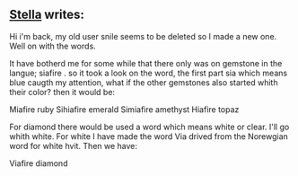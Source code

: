 ## [Stella](contributors/stella_snile) writes:

Hi i'm back, my old user snile seems to be deleted so I made a new one.
Well on with the words.

It have botherd me for some while that there only was on gemstone in the langue; siafire . so it took a look on the word, the first part sia which means blue caugth my attention, what if the other gemstones also started whith their color?
then it would be:

Miafire ruby
Sihiafire emerald
Simiafire amethyst
Hiafire topaz

For diamond there would be used a word which means white or clear. I'll go whith white. For white I have made the word Via drived from the Norewgian word for white hvit.
Then we have:

Viafire diamond